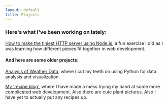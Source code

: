 ```yaml
---
layout: default
title: Projects
---
```


### Here's what I've been working on lately:

[How to make the tiniest HTTP server using Node.js](https://radicalprecursor.github.io/node_http_server), a fun exercise I did as I was learning how different pieces fit together in web development.


#### And here are some older projects:

[Analysis of Weather Data](https://radicalprecursor.github.io/The_Pile/weather), where I cut my teeth on using Python for data analysis and visualization.

[My 'recipe blog'](https://mopwatercake.fail), where I have made a mess trying my hand at some more complicated web development.  Also there are cute plant pictures.  Also I have yet to actually put any recipes up.
